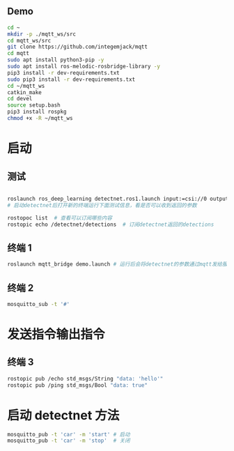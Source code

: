 ## Demo

```bash
cd ~
mkdir -p ./mqtt_ws/src
cd mqtt_ws/src
git clone https://github.com/integemjack/mqtt
cd mqtt
sudo apt install python3-pip -y
sudo apt install ros-melodic-rosbridge-library -y
pip3 install -r dev-requirements.txt
sudo pip3 install -r dev-requirements.txt
cd ~/mqtt_ws
catkin_make
cd devel
source setup.bash
pip3 install rospkg
chmod +x -R ~/mqtt_ws
```

# 启动

## 测试
```bash

roslaunch ros_deep_learning detectnet.ros1.launch input:=csi://0 output:=display://0
# 启动detectnet后打开新的终端运行下面测试信息，看是否可以收到返回的参数

rostopoc list  # 查看可以订阅哪些内容
rostopic echo /detectnet/detections  # 订阅detectnet返回的detections
```

## 终端 1

```bash
roslaunch mqtt_bridge demo.launch # 运行后会将detectnet的参数通过mqtt发给服务器，topic为car
```

## 终端 2

```bash
mosquitto_sub -t '#'
```

# 发送指令输出指令

## 终端 3

```bash
rostopic pub /echo std_msgs/String "data: 'hello'"
rostopic pub /ping std_msgs/Bool "data: true"
```


# 启动 detectnet 方法
```bash
mosquitto_pub -t 'car' -m 'start' # 启动
mosquitto_pub -t 'car' -m 'stop'  # 关闭
```